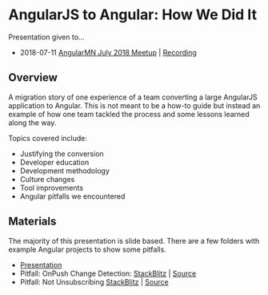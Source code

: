 # AngularJS to Angular: How We Did It

Presentation given to...
* 2018-07-11 [AngularMN July 2018 Meetup](https://www.meetup.com/AngularMN/events/251649590/) | [Recording](https://youtu.be/sUsPqyPDzEk)

## Overview
A migration story of one experience of a team converting a large AngularJS application to Angular.  This is not meant to be a how-to guide but instead an example of how one team tackled the process and some lessons learned along the way.

Topics covered include:

- Justifying the conversion
- Developer education
- Development methodology
- Culture changes
- Tool improvements
- Angular pitfalls we encountered

## Materials
The majority of this presentation is slide based.  There are a few folders with example Angular projects to show some pitfalls. 

- [Presentation](https://dstanich.github.io/angularjs-to-angular-presentation)
- Pitfall: OnPush Change Detection: [StackBlitz](https://stackblitz.com/github/dstanich/angularjs-to-angular-presentation/tree/master/onpush-example) | [Source](https://github.com/dstanich/angularjs-to-angular-presentation/tree/master/onpush-example)
- Pitfall: Not Unsubscribing [StackBlitz](https://stackblitz.com/github/dstanich/angularjs-to-angular-presentation/tree/master/missing-unsubscribe-example) | [Source](https://github.com/dstanich/angularjs-to-angular-presentation/tree/master/missing-unsubscribe-example)
